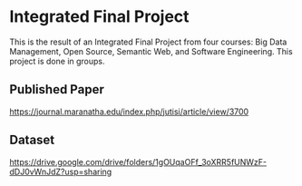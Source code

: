 # Integrated Final Project
This is the result of an Integrated Final Project from four courses: Big Data Management, Open Source, Semantic Web, and Software Engineering. This project is done in groups.

## Published Paper
https://journal.maranatha.edu/index.php/jutisi/article/view/3700

## Dataset
https://drive.google.com/drive/folders/1gOUqaOFf_3oXRR5fUNWzF-dDJ0vWnJdZ?usp=sharing
